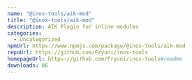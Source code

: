 ```yaml
---
name: "@inox-tools/aik-mod"
title: "@inox-tools/aik-mod"
description: AIK Plugin for inline modules
categories:
  - uncategorized
npmUrl: https://www.npmjs.com/package/@inox-tools/aik-mod
repoUrl: https://github.com/Fryuni/inox-tools
homepageUrl: https://github.com/Fryuni/inox-tools#readme
downloads: 86
---
```

